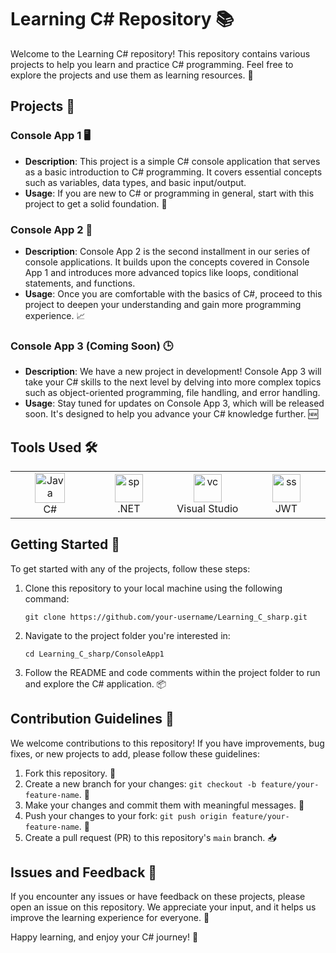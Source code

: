 # Learning C# Repository 📚

Welcome to the Learning C# repository! This repository contains various projects to help you learn and practice C# programming. Feel free to explore the projects and use them as learning resources. 🚀

## Projects 📂

### Console App 1 🖥️
- **Description**: This project is a simple C# console application that serves as a basic introduction to C# programming. It covers essential concepts such as variables, data types, and basic input/output.
- **Usage**: If you are new to C# or programming in general, start with this project to get a solid foundation. 🏁

### Console App 2 🚀
- **Description**: Console App 2 is the second installment in our series of console applications. It builds upon the concepts covered in Console App 1 and introduces more advanced topics like loops, conditional statements, and functions.
- **Usage**: Once you are comfortable with the basics of C#, proceed to this project to deepen your understanding and gain more programming experience. 📈

### Console App 3 (Coming Soon) 🕒
- **Description**: We have a new project in development! Console App 3 will take your C# skills to the next level by delving into more complex topics such as object-oriented programming, file handling, and error handling.
- **Usage**: Stay tuned for updates on Console App 3, which will be released soon. It's designed to help you advance your C# knowledge further. 🆕


## Tools Used 🛠️

<table align="center">
  <tr>
    <td align="center" width="170">
      <img src="https://imgs.search.brave.com/TRh9uxeBty5GS9oLZAnDD8XgQijKyZ6kjQtcdv6Q4jA/rs:fit:860:0:0/g:ce/aHR0cHM6Ly9zdGF0/aWMtMDAuaWNvbmR1/Y2suY29tL2Fzc2V0/cy4wMC9jLXNoYXJw/LWljb24tMjI4eDI1/Ni05bnVidzR6Ny5w/bmc" width="48" height="48" alt="Java" />
      <br>C#
    </td>
    <td align="center" width="170">
      <img src="https://imgs.search.brave.com/iyQ7ijfwVI3rro4CPfrgbkchX8bs95P2cwPxf5M1Ajs/rs:fit:860:0:0/g:ce/aHR0cHM6Ly9jZG4u/aWNvbnNjb3V0LmNv/bS9pY29uL2ZyZWUv/cG5nLTI1Ni9mcmVl/LW1pY3Jvc29mdC1k/b3QtbmV0LTEtMTE3/NTE3OS5wbmc_Zj13/ZWJwJnc9MjU2" width="45" height="45" alt="sp" />
      <br>.NET
    </td>
    <td align="center" width="170">
      <img src="https://imgs.search.brave.com/Fw4B16siSe3j5obVoLz1KROGH0akLK3hwfWnU-A2aEk/rs:fit:860:0:0/g:ce/aHR0cHM6Ly93d3cu/aW5jcmVkaWJ1aWxk/LmNvbS93cC1jb250/ZW50L3VwbG9hZHMv/MjAyMS8wMy9WUzAx/LnBuZw" width="45" height="45" alt="vc" />
      <br>Visual Studio
    </td>
    <td align="center" width="170">
      <img src="https://imgs.search.brave.com/_WwEvOJNpeZ-lj6k6H0y-xs6DAIXgMDVzY7depwrySQ/rs:fit:860:0:0/g:ce/aHR0cHM6Ly9qd3Qu/aW8vaW1nL3BpY19s/b2dvLnN2Zw.svg" width="45" height="45" alt="ss" />
      <br>JWT
    </td>
  </tr>
</table>

## Getting Started 🏁

To get started with any of the projects, follow these steps:

1. Clone this repository to your local machine using the following command:
   ```
   git clone https://github.com/your-username/Learning_C_sharp.git
   ```

2. Navigate to the project folder you're interested in:
   ```
   cd Learning_C_sharp/ConsoleApp1
   ```

3. Follow the README and code comments within the project folder to run and explore the C# application. 📦

## Contribution Guidelines 🤝

We welcome contributions to this repository! If you have improvements, bug fixes, or new projects to add, please follow these guidelines:

1. Fork this repository. 🍴
2. Create a new branch for your changes: `git checkout -b feature/your-feature-name`. 🌿
3. Make your changes and commit them with meaningful messages. 💬
4. Push your changes to your fork: `git push origin feature/your-feature-name`. 🚀
5. Create a pull request (PR) to this repository's `main` branch. 📥

## Issues and Feedback 📢

If you encounter any issues or have feedback on these projects, please open an issue on this repository. We appreciate your input, and it helps us improve the learning experience for everyone. 🙌


Happy learning, and enjoy your C# journey! 🌟
